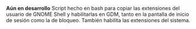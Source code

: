 **Aún en desarrollo**
Script hecho en bash para copiar las extensiones del usuario de GNOME Shell y habilitarlas en GDM, tanto en la pantalla de inicio de sesión como la de bloqueo.
También habilita las extensiones del sistema.
